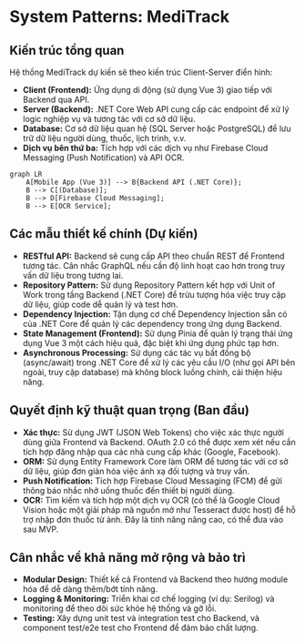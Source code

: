 # System Patterns: MediTrack

## Kiến trúc tổng quan
Hệ thống MediTrack dự kiến sẽ theo kiến trúc Client-Server điển hình:
- **Client (Frontend):** Ứng dụng di động (sử dụng Vue 3) giao tiếp với Backend qua API.
- **Server (Backend):** .NET Core Web API cung cấp các endpoint để xử lý logic nghiệp vụ và tương tác với cơ sở dữ liệu.
- **Database:** Cơ sở dữ liệu quan hệ (SQL Server hoặc PostgreSQL) để lưu trữ dữ liệu người dùng, thuốc, lịch trình, v.v.
- **Dịch vụ bên thứ ba:** Tích hợp với các dịch vụ như Firebase Cloud Messaging (Push Notification) và API OCR.

```mermaid
graph LR
    A[Mobile App (Vue 3)] --> B{Backend API (.NET Core)};
    B --> C[(Database)];
    B --> D[Firebase Cloud Messaging];
    B --> E[OCR Service];
```

## Các mẫu thiết kế chính (Dự kiến)
- **RESTful API:** Backend sẽ cung cấp API theo chuẩn REST để Frontend tương tác. Cân nhắc GraphQL nếu cần độ linh hoạt cao hơn trong truy vấn dữ liệu trong tương lai.
- **Repository Pattern:** Sử dụng Repository Pattern kết hợp với Unit of Work trong tầng Backend (.NET Core) để trừu tượng hóa việc truy cập dữ liệu, giúp code dễ quản lý và test hơn.
- **Dependency Injection:** Tận dụng cơ chế Dependency Injection sẵn có của .NET Core để quản lý các dependency trong ứng dụng Backend.
- **State Management (Frontend):** Sử dụng Pinia để quản lý trạng thái ứng dụng Vue 3 một cách hiệu quả, đặc biệt khi ứng dụng phức tạp hơn.
- **Asynchronous Processing:** Sử dụng các tác vụ bất đồng bộ (async/await) trong .NET Core để xử lý các yêu cầu I/O (như gọi API bên ngoài, truy cập database) mà không block luồng chính, cải thiện hiệu năng.

## Quyết định kỹ thuật quan trọng (Ban đầu)
- **Xác thực:** Sử dụng JWT (JSON Web Tokens) cho việc xác thực người dùng giữa Frontend và Backend. OAuth 2.0 có thể được xem xét nếu cần tích hợp đăng nhập qua các nhà cung cấp khác (Google, Facebook).
- **ORM:** Sử dụng Entity Framework Core làm ORM để tương tác với cơ sở dữ liệu, giúp đơn giản hóa việc ánh xạ đối tượng và truy vấn.
- **Push Notification:** Tích hợp Firebase Cloud Messaging (FCM) để gửi thông báo nhắc nhở uống thuốc đến thiết bị người dùng.
- **OCR:** Tìm kiếm và tích hợp một dịch vụ OCR (có thể là Google Cloud Vision hoặc một giải pháp mã nguồn mở như Tesseract được host) để hỗ trợ nhập đơn thuốc từ ảnh. Đây là tính năng nâng cao, có thể đưa vào sau MVP.

## Cân nhắc về khả năng mở rộng và bảo trì
- **Modular Design:** Thiết kế cả Frontend và Backend theo hướng module hóa để dễ dàng thêm/bớt tính năng.
- **Logging & Monitoring:** Triển khai cơ chế logging (ví dụ: Serilog) và monitoring để theo dõi sức khỏe hệ thống và gỡ lỗi.
- **Testing:** Xây dựng unit test và integration test cho Backend, và component test/e2e test cho Frontend để đảm bảo chất lượng.
